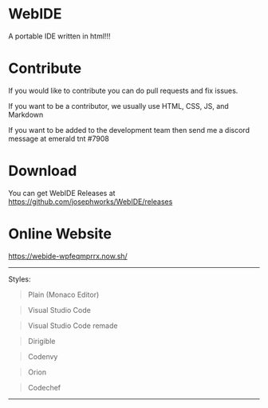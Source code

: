 # WebIDE
A portable IDE written in html!!!

# Contribute
If you would like to contribute you can do pull requests and fix issues.

If you want to be a contributor, we usually use HTML, CSS, JS, and Markdown

If you want to be added to the development team then send me a discord message at 
emerald tnt #7908

# Download
You can get WebIDE Releases at https://github.com/josephworks/WebIDE/releases

# Online Website
https://webide-wpfeqmprrx.now.sh/

---

Styles:

> Plain (Monaco Editor)

> Visual Studio Code

> Visual Studio Code remade

> Dirigible

> Codenvy

> Orion

> Codechef

---
